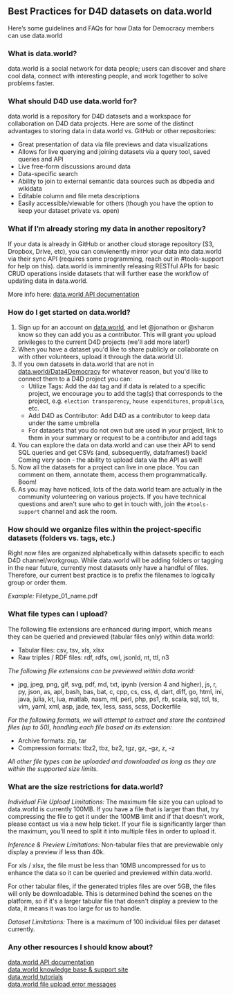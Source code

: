 ## Best Practices for D4D datasets on data.world
Here’s some guidelines and FAQs for how Data for Democracy members can use data.world  

### What is data.world?   
data.world is a social network for data people; users can discover and share cool data, connect with interesting people, and work together to solve problems faster. 

### What should D4D use data.world for?   
data.world is a repository for D4D datasets and a workspace for collaboration on D4D data projects. Here are some of the distinct advantages to storing data in data.world vs. GitHub or other repositories:
* Great presentation of data via file previews and data visualizations
* Allows for live querying and joining datasets via a query tool, saved queries and API
* Live free-form discussions around data
* Data-specific search
* Ability to join to external semantic data sources such as dbpedia and wikidata
* Editable column and file meta descriptions
* Easily accessible/viewable for others (though you have the option to keep your dataset private vs. open)

### What if I’m already storing my data in another repository?  
If your data is already in GitHub or another cloud storage repository (S3, Dropbox, Drive, etc), you can convienently mirror your data into data.world via their sync API (requires some programming, reach out in #tools-support for help on this). data.world is imminently releasing RESTful APIs for basic CRUD operations inside datasets that will further ease the workflow of updating data in data.world.   

More info here: [data.world API documentation](https://docs.data.world/documentation/api/)   

### How do I get started on data.world?
1. Sign up for an account on [data.world](https://data.world), and let @jonathon or @sharon know so they can add you as a contributor. This will grant you upload privileges to the current D4D projects (we'll add more later!)
2. When you have a dataset you'd like to share publicly or collaborate on with other volunteers, upload it through the data.world UI.
3. If you own datasets in data.world that are not in [data.world/Data4Democracy](https://data.world/data4democracy) for whatever reason, but you'd like to connect them to a D4D project you can:  
    * Utilize Tags: Add the `d4d` tag and if data is related to a specific project, we encourage you to add the tag(s) that corresponds to the project, e.g. `election transparency`, `house expenditures`, `propublica`, etc.
    * Add D4D as Contributor: Add D4D as a contributor to keep data under the same umbrella
    * For datasets that you do not own but are used in your project, link to them in your summary or request to be a contributor and add tags
4. You can explore the data on data.world and can use their API to send SQL queries and get CSVs (and, subsequently, dataframes!) back! Coming very soon - the ability to upload data via the API as well!
5. Now all the datasets for a project can live in one place. You can comment on them, annotate them, access them programmatically. Boom!
6. As you may have noticed, lots of the data.world team are actually in the community volunteering on various projects. If you have technical questions and aren't sure who to get in touch with, join the `#tools-support` channel and ask the room.

### How should we organize files within the project-specific datasets (folders vs. tags, etc.)
Right now files are organized alphabetically within datasets specific to each D4D channel/workgroup. While data.world will be adding folders or tagging in the near future, currently most datasets only have a handful of files. Therefore, our current best practice is to prefix the filenames to logically group or order them.

_Example:_ Filetype_01_name.pdf

### What file types can I upload?
The following file extensions are enhanced during import, which means they can be queried and previewed (tabular files only) within data.world:
* Tabular files: csv, tsv, xls, xlsx
* Raw triples / RDF files: rdf, rdfs, owl, jsonld, nt, ttl, n3

_The following file extensions can be previewed within data.world:_
* jpg, jpeg, png, gif, svg, pdf, md, txt, ipynb (version 4 and higher), js, r, py, json, as, apl, bash, bas, bat, c, cpp, cs, css, d, dart, diff, go, html, ini, java, julia, kt, lua, matlab, nasm, ml, perl, php, ps1, rb, scala, sql, tcl, ts, vim, yaml, xml, asp, jade, tex, less, sass, scss, Dockerfile

_For the following formats, we will attempt to extract and store the contained files (up to 50), handling each file based on its extension:_
* Archive formats: zip, tar
* Compression formats: tbz2, tbz, bz2, tgz, gz, -gz, z, -z

_All other file types can be uploaded and downloaded as long as they are within the supported size limits._

### What are the size restrictions for data.world?

_Individual File Upload Limitations:_
The maximum file size you can upload to data.world is currently 100MB. If you have a file that is larger than that, try compressing the file to get it under the 100MB limit and if that doesn't work, please contact us via a new help ticket. If your file is significantly larger than the maximum, you'll need to split it into multiple files in order to upload it.

_Inference & Preview Limitations:_
Non-tabular files that are previewable only display a preview if less than 40k.

For xls / xlsx, the file must be less than 10MB uncompressed for us to enhance the data so it can be queried and previewed within data.world. 

For other tabular files, if the generated triples files are over 5GB, the files will only be downloadable. This is determined behind the scenes on the platform, so if it's a larger tabular file that doesn't display a preview to the data, it means it was too large for us to handle.

_Dataset Limitations:_
There is a maximum of 100 individual files per dataset currently.   


### Any other resources I should know about?     
[data.world API documentation](https://docs.data.world/documentation/api/)    
[data.world knowledge base & support site](https://help.data.world/support/home)    
[data.world tutorials](https://docs.data.world/)    
[data.world file upload error messages](https://help.data.world/support/solutions/articles/14000049447-file-upload-error-messages)
